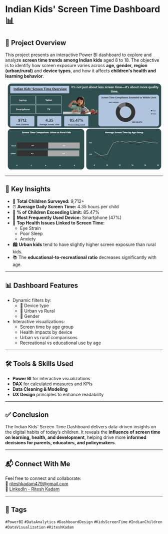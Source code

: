 # Indian Kids' Screen Time Dashboard 📊

## 📌 Project Overview
This project presents an interactive Power BI dashboard to explore and analyze **screen time trends among Indian kids** aged 8 to 18. The objective is to identify how screen exposure varies across **age, gender, region (urban/rural)** and **device types**, and how it affects **children's health and learning behavior**.

![image alt](https://github.com/Madmax107/Indian-Kids-Screen-Time-Dashboard/blob/076b21cb395bc6f61bb444410342b5981efbd454/Dashboard%20images/ss2.png)

---

## 🎯 Key Insights
- 👦 **Total Children Surveyed:** 9,712+
- ⏰ **Average Daily Screen Time:** 4.35 hours per child
- 🚨 **% of Children Exceeding Limit:** 85.47%
- 📱 **Most Frequently Used Device:** Smartphone (47%)
- 🧠 **Top Health Issues Linked to Screen Time:**
  - Eye Strain
  - Poor Sleep
  - Anxiety
- 🏙️ **Urban kids** tend to have slightly higher screen exposure than rural kids.
- 📚 The **educational-to-recreational ratio** decreases significantly with age.

---

## 📊 Dashboard Features
- Dynamic filters by:
  - 📱 Device type
  - 🌆 Urban vs Rural
  - 🚻 Gender
- Interactive visualizations:
  - Screen time by age group
  - Health impacts by device
  - Urban vs rural comparisons
  - Recreational vs educational use by age

---

## 🛠️ Tools & Skills Used
- **Power BI** for interactive visualizations
- **DAX** for calculated measures and KPIs
- **Data Cleaning & Modeling**
- **UX Design** principles to enhance readability

---

## ✅ Conclusion
The Indian Kids' Screen Time Dashboard delivers data-driven insights on the digital habits of today’s children. It reveals the **influence of screen time on learning, health, and development**, helping drive more **informed decisions for parents, educators, and policymakers**.

---

## 📬 Connect With Me
Feel free to connect and collaborate:  
📧 riteshkadam479@gmail.com  
🔗 [LinkedIn - Ritesh Kadam](https://www.linkedin.com/in/ritesh-kadam-7477332ba/)  

---

## 📌 Tags
`#PowerBI` `#DataAnalytics` `#DashboardDesign` `#KidsScreenTime` `#IndianChildren` `#DataVisualization` `#RiteshKadam`
